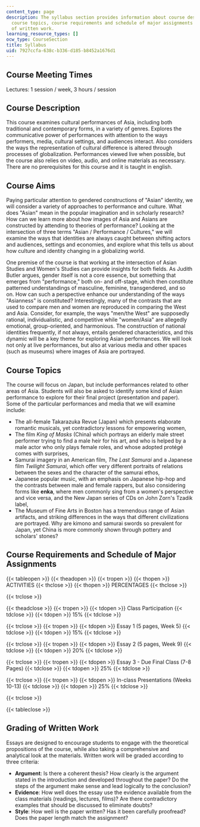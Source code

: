 ```yaml
---
content_type: page
description: The syllabus section provides information about course description, aims,
  course topics, course requirements and schedule of major assignments and grading
  of written work.
learning_resource_types: []
ocw_type: CourseSection
title: Syllabus
uid: 7927ccfa-638c-b336-d185-b8452a1676d1
---
```


Course Meeting Times
--------------------

Lectures: 1 session / week, 3 hours / session

Course Description
------------------

This course examines cultural performances of Asia, including both traditional and contemporary forms, in a variety of genres. Explores the communicative power of performances with attention to the ways performers, media, cultural settings, and audiences interact. Also considers the ways the representation of cultural difference is altered through processes of globalization. Performances viewed live when possible, but the course also relies on video, audio, and online materials as necessary. There are no prerequisites for this course and it is taught in english.

Course Aims
-----------

Paying particular attention to gendered constructions of "Asian" identity, we will consider a variety of approaches to performance and culture. What does "Asian" mean in the popular imagination and in scholarly research? How can we learn more about how images of Asia and Asians are constructed by attending to theories of performance? Looking at the intersection of three terms "Asian / Performance / Cultures," we will examine the ways that identities are always caught between shifting actors and audiences, settings and economies, and explore what this tells us about how culture and identity changing in a globalizing world.

One premise of the course is that working at the intersection of Asian Studies and Women's Studies can provide insights for both fields. As Judith Butler argues, gender itself is not a core essence, but something that emerges from "performance," both on- and off-stage, which then constitute patterned understandings of masculine, feminine, transgendered, and so on. How can such a perspective enhance our understanding of the ways "Asianness" is constituted? Interestingly, many of the contrasts that are used to compare men and women are reproduced in comparing the West and Asia. Consider, for example, the ways "men/the West" are supposedly rational, individualistic, and competitive while "women/Asia" are allegedly emotional, group-oriented, and harmonious. The construction of national identities frequently, if not always, entails gendered characteristics, and this dynamic will be a key theme for exploring Asian performances. We will look not only at live performances, but also at various media and other spaces (such as museums) where images of Asia are portrayed.

Course Topics
-------------

The course will focus on Japan, but include performances related to other areas of Asia. Students will also be asked to identify some kind of Asian performance to explore for their final project (presentation and paper). Some of the particular performances and media that we will examine include:

*   The all-female Takarazuka Revue (Japan) which presents elaborate romantic musicals, yet contradictory lessons for empowering women,
*   The film _King of Masks_ (China) which portrays an elderly male street performer trying to find a male heir for his art, and who is helped by a male actor who only plays female roles, and whose adopted protégé comes with surprises,
*   Samurai imagery in an American film, _The Last Samurai_ and a Japanese film _Twilight Samurai_, which offer very different portraits of relations between the sexes and the character of the samurai ethos,
*   Japanese popular music, with an emphasis on Japanese hip-hop and the contrasts between male and female rappers, but also considering forms like **enka**, where men commonly sing from a women's perspective and vice versa, and the New Japan series of CDs on John Zorn's Tzadik label,
*   The Museum of Fine Arts in Boston has a tremendous range of Asian artifacts, and striking differences in the ways that different civilizations are portrayed. Why are kimono and samurai swords so prevalent for Japan, yet China is more commonly shown through pottery and scholars' stones?

Course Requirements and Schedule of Major Assignments
-----------------------------------------------------

{{< tableopen >}}
{{< theadopen >}}
{{< tropen >}}
{{< thopen >}}
ACTIVITIES
{{< thclose >}}
{{< thopen >}}
PERCENTAGES
{{< thclose >}}

{{< trclose >}}

{{< theadclose >}}
{{< tropen >}}
{{< tdopen >}}
Class Participation
{{< tdclose >}}
{{< tdopen >}}
15%
{{< tdclose >}}

{{< trclose >}}
{{< tropen >}}
{{< tdopen >}}
Essay 1 (5 pages, Week 5)
{{< tdclose >}}
{{< tdopen >}}
15%
{{< tdclose >}}

{{< trclose >}}
{{< tropen >}}
{{< tdopen >}}
Essay 2 (5 pages, Week 9)
{{< tdclose >}}
{{< tdopen >}}
20%
{{< tdclose >}}

{{< trclose >}}
{{< tropen >}}
{{< tdopen >}}
Essay 3 - Due Final Class (7-8 Pages)
{{< tdclose >}}
{{< tdopen >}}
25%
{{< tdclose >}}

{{< trclose >}}
{{< tropen >}}
{{< tdopen >}}
In-class Presentations (Weeks 10-13)
{{< tdclose >}}
{{< tdopen >}}
25%
{{< tdclose >}}

{{< trclose >}}

{{< tableclose >}}

  

Grading of Written Work
-----------------------

Essays are designed to encourage students to engage with the theoretical propositions of the course, while also taking a comprehensive and analytical look at the materials. Written work will be graded according to three criteria:

*   **Argument**: Is there a coherent thesis? How clearly is the argument stated in the introduction and developed throughout the paper? Do the steps of the argument make sense and lead logically to the conclusion?
*   **Evidence**: How well does the essay use the evidence available from the class materials (readings, lectures, films)? Are there contradictory examples that should be discussed to eliminate doubts?
*   **Style**: How well is the paper written? Has it been carefully proofread? Does the paper length match the assignment?
